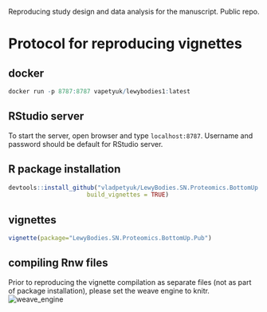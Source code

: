 Reproducing study design and data analysis for the manuscript. Public repo.

# Protocol for reproducing vignettes

## docker
```r
docker run -p 8787:8787 vapetyuk/lewybodies1:latest
```

## RStudio server
To start the server, open browser and type `localhost:8787`. Username and password should be default for RStudio server.


## R package installation
```r
devtools::install_github("vladpetyuk/LewyBodies.SN.Proteomics.BottomUp.Pub", 
                      build_vignettes = TRUE)
```                      

## vignettes
```r
vignette(package="LewyBodies.SN.Proteomics.BottomUp.Pub")
```

## compiling Rnw files
Prior to reproducing the vignette compilation as separate files (not as part of package installation), please set the weave engine to knitr.
![weave_engine](https://user-images.githubusercontent.com/4207635/109757527-d136a280-7b9e-11eb-9092-ce898ec05422.png)
